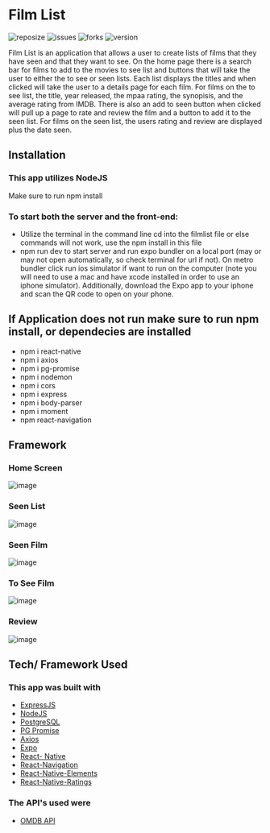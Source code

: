 # Film List

![reposize](https://img.shields.io/github/repo-size/savi1623/film-list)
![issues](https://img.shields.io/github/issues/savi1623/film-list)
![forks](https://img.shields.io/github/forks/savi1623/film-list)
![version](https://img.shields.io/npm/v/npm)

Film List is an application that allows a user to create lists of films that they have seen and that they want to see. On the home page there is a search bar for films to add to the movies to see list and buttons that will take the user to either the to see or seen lists. Each list displays the titles and when clicked will take the user to a details page for each film. For films on the to see list, the title, year released, the mpaa rating, the synopisis, and the average rating from IMDB. There is also an add to seen button when clicked will pull up a page to rate and review the film and a button to add it to the seen list. For films on the seen list, the users rating and review are displayed plus the date seen.

## Installation

### This app utilizes NodeJS

Make sure to run npm install

### To start both the server and the front-end:

- Utilize the terminal in the command line cd into the filmlist file or else commands will not work, use the npm install in this file
- npm run dev to start server and run expo bundler on a local port (may or may not open automatically, so check terminal for url if not). On metro bundler click run ios simulator if want to run on the computer (note you will need to use a mac and have xcode installed in order to use an iphone simulator). Additionally, download the Expo app to your iphone and scan the QR code to open on your phone.

## If Application does not run make sure to run npm install, or dependecies are installed

- npm i react-native
- npm i axios
- npm i pg-promise
- npm i nodemon
- npm i cors
- npm i express
- npm i body-parser
- npm i moment
- npm react-navigation

## Framework

### Home Screen

![image](https://user-images.githubusercontent.com/49770610/80821852-c6823a00-8b96-11ea-9897-25478384a991.png)

### Seen List

![image](https://user-images.githubusercontent.com/49770610/80822050-1d880f00-8b97-11ea-90a7-3b1507007a75.png)

### Seen Film

![image]()

### To See Film

![image](https://user-images.githubusercontent.com/49770610/80822009-0a753f00-8b97-11ea-84ac-02d1ed3ef57b.png)

### Review

![image](https://user-images.githubusercontent.com/49770610/80821947-f4677e80-8b96-11ea-9ffd-089d949f5409.png)

## Tech/ Framework Used

### This app was built with

- [ExpressJS](https://expressjs.com/)
- [NodeJS](https://nodejs.org/en/)
- [PostgreSQL](https://www.postgresql.org/)
- [PG Promise](https://www.npmjs.com/package/pg-promise)
- [Axios](https://www.npmjs.com/package/axios)
- [Expo](https://expo.io/)
- [React- Native](https://reactnative.dev/)
- [React-Navigation](https://reactnavigation.org/)
- [React-Native-Elements](https://react-native-elements.github.io/react-native-elements/)
- [React-Native-Ratings](https://github.com/Monte9/react-native-ratings)

### The API's used were

- [OMDB API](http://www.omdbapi.com/)
